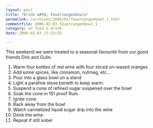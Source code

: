 ```yaml
---
layout: post
title: "Drink &#58; Feuerzangenbowle"
permalink: /archives/2006/02/feuerzangenbowl_1.html
commentfile: 2006-02-03-feuerzangenbowl_1
category: on food & drink
date: 2006-02-03 17:23:25

---
```


This weekend we were treated to a seasonal favourite from our good friends Dirk and Gulin.

1.  Warm four bottles of red wine with four sliced un-waxed oranges
2.  Add some spices, like cinnamon, nutmeg, etc...
3.  Pour into a glass bowl on a stand
4.  Light a parafine stove beneth to keep warm.
5.  Suspend a cone of refined sugar suspened over the bowl
6.  Soak the cone in 151 proof Rum
7.  Ignite cone
8.  Back away from the bowl
9.  Watch carmelized liquid sugar drip into the wine
10. Drink the wine
11. Repeat if still sober
